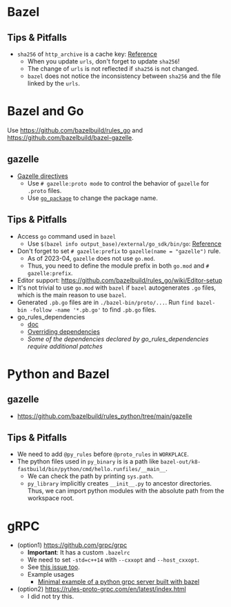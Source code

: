 # Bazel

## Tips & Pitfalls

- `sha256` of `http_archive` is a cache key: [Reference](https://github.com/bazelbuild/bazel/issues/10630#issuecomment-577041231)
  - When you update `urls`, don't forget to update `sha256`!
  - The change of `urls` is not reflected if `sha256` is not changed.
  - `bazel` does not notice the inconsistency between `sha256` and the file linked by the `urls`.

# Bazel and Go

Use https://github.com/bazelbuild/rules_go and https://github.com/bazelbuild/bazel-gazelle.

## gazelle

- [Gazelle directives](https://github.com/bazelbuild/bazel-gazelle#directives)
  - Use `# gazelle:proto mode` to control the behavior of `gazelle` for `.proto` files.
  - Use [`go_package`](https://protobuf.dev/getting-started/gotutorial/#protocol-format) to change the package name.

## Tips & Pitfalls

- Access `go` command used in `bazel`
  - Use `$(bazel info output_base)/external/go_sdk/bin/go`: [Reference](https://github.com/bazelbuild/rules_go/issues/2521)
- Don't forget to set `# gazelle:prefix` to `gazelle(name = "gazelle")` rule.
  - As of 2023-04, `gazelle` does not use `go.mod`.
  - Thus, you need to define the module prefix in both `go.mod` and `# gazelle:prefix`.
- Editor support: https://github.com/bazelbuild/rules_go/wiki/Editor-setup
- It's not trivial to use `go.mod` with `bazel` if `bazel` autogenerates `.go` files, which is the main reason to use `bazel`.
- Generated `.pb.go` files are in `./bazel-bin/proto/...`. Run `find bazel-bin -follow -name '*.pb.go'` to find `.pb.go` files.
- go_rules_dependencies
  - [doc](https://github.com/bazelbuild/rules_go/blob/master/go/dependencies.rst#go_rules_dependencies)
  - [Overriding dependencies](https://github.com/bazelbuild/rules_go/blob/master/go/dependencies.rst#overriding-dependencies)
  - *Some of the dependencies declared by go_rules_dependencies require additional patches*

# Python and Bazel

## gazelle

- https://github.com/bazelbuild/rules_python/tree/main/gazelle

## Tips & Pitfalls

- We need to add `@py_rules` before `@proto_rules` in `WORKPLACE`.
- The python files used in `py_binary` is is a path like `bazel-out/k8-fastbuild/bin/python/cmd/hello.runfiles/__main__`.
  - We can check the path by printing `sys.path`.
  - `py_library` implicitly creates `__init__.py` to ancestor directories. Thus, we
    can import python modules with the absolute path from the workspace root.

# gRPC

- (option1) https://github.com/grpc/grpc
  - **Important**: It has a custom `.bazelrc`
  - We need to set `-std=c++14` with `--cxxopt` and `--host_cxxopt`.
  - See [this issue too](https://github.com/bazelbuild/bazel/issues/16371#issuecomment-1347826838).
  - Example usages
    - [Minimal example of a python grpc server built with bazel](https://gist.github.com/ivankra/04f11961f7953549a45a82fc13ef3866)
- (option2) https://rules-proto-grpc.com/en/latest/index.html
  - I did not try this.
